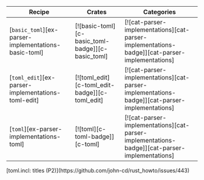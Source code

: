| Recipe | Crates | Categories |
|--------|--------|------------|
| [`basic_toml`][ex-parser-implementations-basic-toml] | [![basic-toml][c-basic_toml-badge]][c-basic_toml] | [![cat-parser-implementations][cat-parser-implementations-badge]][cat-parser-implementations] |
| [`toml_edit`][ex-parser-implementations-toml-edit] | [![toml_edit][c-toml_edit-badge]][c-toml_edit] | [![cat-parser-implementations][cat-parser-implementations-badge]][cat-parser-implementations] |
| [`toml`][ex-parser-implementations-toml] | [![toml][c-toml-badge]][c-toml] | [![cat-parser-implementations][cat-parser-implementations-badge]][cat-parser-implementations] |

<div class="hidden">
[toml.incl: titles (P2)](https://github.com/john-cd/rust_howto/issues/443)

</div>
